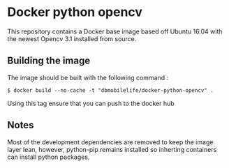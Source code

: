 # Docker python opencv

This repository contains a Docker base image based off Ubuntu 16.04 with the newest Opencv 3.1 installed from source.

## Building the image

The image should be built with the following command :

```
$ docker build --no-cache -t "dbmobilelife/docker-python-opencv" .
```

Using this tag ensure that you can push to the docker hub

## Notes

Most of the development dependencies are removed to keep the image layer lean, however, python-pip remains installed so inherting containers can install python packages.
 